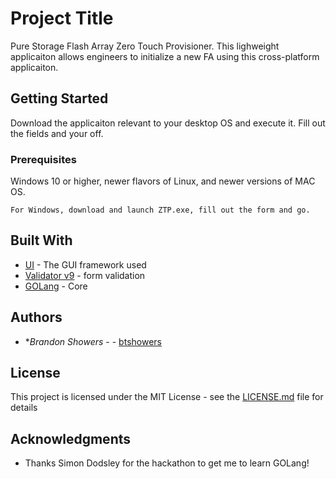 # Project Title

Pure Storage Flash Array Zero Touch Provisioner. This lighweight applicaiton allows engineers to initialize a new FA using this cross-platform applicaiton.

## Getting Started

Download the applicaiton relevant to your desktop OS and execute it.  Fill out the fields and your off.

### Prerequisites

Windows 10 or higher, newer flavors of Linux, and newer versions of MAC OS.

```
For Windows, download and launch ZTP.exe, fill out the form and go.
```

## Built With

* [UI](https://github.com/andlabs/ui/) - The GUI framework used
* [Validator v9](https://gopkg.in/go-playground/validator.v9) - form validation
* [GOLang](https://golang.org/) - Core



## Authors

* **Brandon Showers* - - [btshowers](https://gitlab.com/btshowers)


## License

This project is licensed under the MIT License - see the [LICENSE.md](LICENSE.md) file for details

## Acknowledgments

* Thanks Simon Dodsley for the hackathon to get me to learn GOLang!

